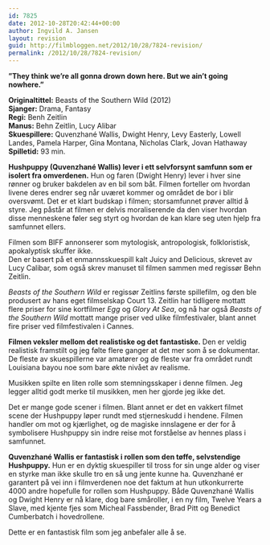 ```yaml
---
id: 7825
date: 2012-10-28T20:42:44+00:00
author: Ingvild A. Jansen
layout: revision
guid: http://filmbloggen.net/2012/10/28/7824-revision/
permalink: /2012/10/28/7824-revision/
---
```

**”They think we&#8217;re all gonna drown down here. But we ain&#8217;t going nowhere.”**

**Originaltittel:** Beasts of the Southern Wild (2012)  
**Sjanger:** Drama, Fantasy  
**Regi:** Benh Zeitlin  
**Manus:** Behn Zeitlin, Lucy Alibar  
**Skuespillere:** Quvenzhané Wallis, Dwight Henry, Levy Easterly, Lowell Landes, Pamela Harper, Gina Montana, Nicholas Clark, Jovan Hathaway  
**Spilletid:** 93 min.

**Hushpuppy (Quvenzhané Wallis) lever i ett selvforsynt samfunn som er isolert fra omverdenen.** Hun og faren (Dwight Henry) lever i hver sine rønner og bruker bakdelen av en bil som båt. Filmen forteller om hvordan livene deres endrer seg når uværet kommer og området de bor i blir oversvømt. Det er et klart budskap i filmen; storsamfunnet prøver alltid å styre. Jeg påstår at filmen er delvis moraliserende da den viser hvordan disse menneskene føler seg styrt og hvordan de kan klare seg uten hjelp fra samfunnet ellers.

Filmen som BIFF annonserer som mytologisk, antropologisk, folkloristisk, apokalyptisk skuffer ikke.  
Den er basert på et enmannsskuespill kalt Juicy and Delicious, skrevet av Lucy Calibar, som også skrev manuset til filmen sammen med regissør Behn Zeitlin.

_Beasts of the Southern Wild_ er regissør Zeitlins første spillefilm, og den ble produsert av hans eget filmselskap Court 13. Zeitlin har tidligere mottatt flere priser for sine kortfilmer _Egg_ og _Glory At Sea_, og nå har også _Beasts of the Southern Wild_ mottatt mange priser ved ulike filmfestivaler, blant annet fire priser ved filmfestivalen i Cannes.

**Filmen veksler mellom det realistiske og det fantastiske.** Den er veldig realistisk framstilt og jeg følte flere ganger at det mer som å se dokumentar. De fleste av skuespillerne var amatører og de fleste var fra området rundt Louisiana bayou noe som bare økte nivået av realisme.

Musikken spilte en liten rolle som stemningsskaper i denne filmen. Jeg legger alltid godt merke til musikken, men her gjorde jeg ikke det.

Det er mange gode scener i filmen. Blant annet er det en vakkert filmet scene der Hushpuppy løper rundt med stjerneskudd i hendene. Filmen handler om mot og kjærlighet, og de magiske innslagene er der for å symbolisere Hushpuppy sin indre reise mot forståelse av hennes plass i samfunnet.

**Quvenzhané Wallis er fantastisk i rollen som den tøffe, selvstendige Hushpuppy.** Hun er en dyktig skuespiller til tross for sin unge alder og viser en styrke man ikke skulle tro en så ung jente kunne ha. Quvenzhané er garantert på vei inn i filmverdenen noe det faktum at hun utkonkurrerte 4000 andre hopefulle for rollen som Hushpuppy. Både Quvenzhané Wallis og Dwight Henry er nå klare, dog bare småroller, i en ny film, Twelve Years a Slave, med kjente fjes som Micheal Fassbender, Brad Pitt og Benedict Cumberbatch i hovedrollene.

Dette er en fantastisk film som jeg anbefaler alle å se.